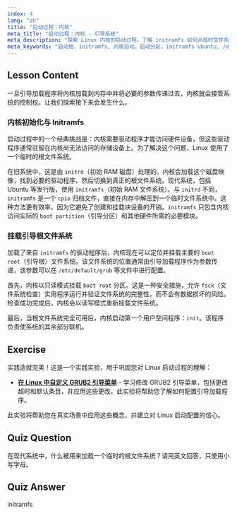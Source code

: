 ```yaml
---
index: 4
lang: "zh"
title: "启动过程：内核"
meta_title: "启动过程：内核 - 引导系统"
meta_description: "探索 Linux 内核的启动过程。了解 initramfs 如何从临时文件系统加载驱动程序以挂载最终的启动根分区。理解从内核加载到执行 init 的步骤。"
meta_keywords: "启动根，initramfs, 内核启动，启动分区，initramfs ubuntu, /etc/default/grub, Linux 启动过程，根文件系统，内核初始化"
---
```


## Lesson Content

一旦引导加载程序将内核加载到内存中并将必要的参数传递过去，内核就会接管系统的控制权。让我们探索接下来会发生什么。

### 内核初始化与 Initramfs

启动过程中的一个经典挑战是：内核需要驱动程序才能访问硬件设备，但这些驱动程序通常驻留在内核尚无法访问的存储设备上。为了解决这个问题，Linux 使用了一个临时的根文件系统。

在旧系统中，这是由 `initrd`（初始 RAM 磁盘）处理的。内核会加载这个磁盘映像，找到必要的驱动程序，然后切换到真正的根文件系统。现代系统，包括 Ubuntu 等发行版，使用 `initramfs`（初始 RAM 文件系统）。与 `initrd` 不同，`initramfs` 是一个 `cpio` 归档文件，直接在内存中解压到一个临时文件系统中。这种方法更有效率，因为它避免了创建和挂载块设备的开销。`initramfs` 只包含内核访问实际的 `boot partition`（引导分区）和其他硬件所需的必要模块。

### 挂载引导根文件系统

加载了来自 `initramfs` 的驱动程序后，内核现在可以定位并挂载主要的 `boot root`（引导根）文件系统。该文件系统的位置通常由引导加载程序作为参数传递，该参数可以在 `/etc/default/grub` 等文件中进行配置。

首先，内核以只读模式挂载 `boot root` 分区。这是一种安全措施，允许 `fsck`（文件系统检查）实用程序运行并验证文件系统的完整性，而不会有数据损坏的风险。检查成功完成后，内核会以读写模式重新挂载文件系统。

最后，当根文件系统完全可用后，内核启动第一个用户空间程序：`init`。该程序负责使系统的其余部分联机。

## Exercise

实践造就完美！这是一个实践实验，用于巩固您对 Linux 启动过程的理解：

- **[在 Linux 中自定义 GRUB2 引导菜单](https://labex.io/zh/labs/comptia-customize-the-grub2-boot-menu-in-linux-590859)** - 学习修改 GRUB2 引导菜单，包括更改超时和默认条目，并应用这些更改。此实验将帮助您了解如何配置引导加载程序。

此实验将帮助您在真实场景中应用这些概念，并建立对 Linux 启动配置的信心。

## Quiz Question

在现代系统中，什么被用来加载一个临时的根文件系统？请用英文回答，只使用小写字母。

## Quiz Answer

initramfs

